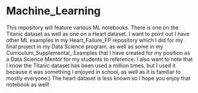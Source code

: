 # Machine_Learning

This repository will feature various ML notebooks. There is one on the Titanic dataset as well as one on a Heart dataset. I want to point out I have other ML examples in my Heart_Failure_FP repository which I did for my final project in my Data Science program, as well as some in my Curriculum_Supplemental_ Examples that I have created for my position as a Data Science Mentor for my students to reference. I also want to note that I know the Titanic dataset has been used a million times, but I used it because it was something I enjoyed in school, as well as it is familiar to mostly everyone:) The heart dataset is less known so I hope you enjoy that notebook as well!

